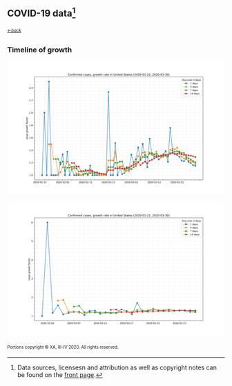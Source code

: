 ## COVID-19 data[^1]
<sub><sup>[*←back*](tl-cases-rates.md)</sup></sub>

### Timeline of growth

![(average) confirmed rates timeline](./assets/images/tl-rates-confirmed-United_States.svg)

![(average) deaths rates timeline](./assets/images/tl-rates-deaths-United_States.svg)



<sup><sub>Portions copyright © XA, III-IV 2020. All rights reserved.</sub></sup>

[^1]: Data sources, licensesn and attribution as well as copyright notes can be found on the [front page][main].

[main]: ./ "Data sources, licenses and attribution, copyright notes"
